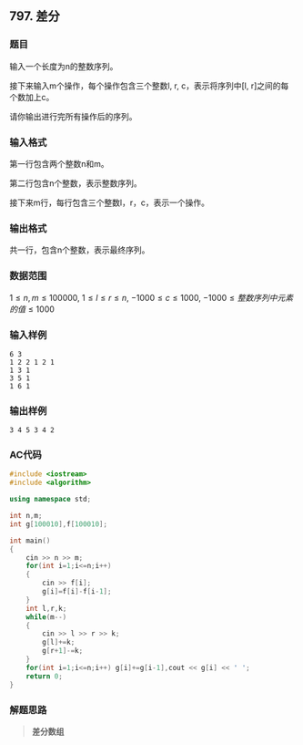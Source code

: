 ##  797. 差分

### 题目

输入一个长度为n的整数序列。

接下来输入m个操作，每个操作包含三个整数l, r, c，表示将序列中[l, r]之间的每个数加上c。

请你输出进行完所有操作后的序列。

### 输入格式

第一行包含两个整数n和m。

第二行包含n个整数，表示整数序列。

接下来m行，每行包含三个整数l，r，c，表示一个操作。

### 输出格式

共一行，包含n个整数，表示最终序列。

### 数据范围

$1≤n,m≤100000$,
$1≤l≤r≤n$,
$−1000≤c≤1000$,
$−1000≤整数序列中元素的值≤1000$

### 输入样例

```
6 3
1 2 2 1 2 1
1 3 1
3 5 1
1 6 1
```

### 输出样例

```
3 4 5 3 4 2
```

### AC代码

```c++
#include <iostream>
#include <algorithm>

using namespace std;

int n,m;
int g[100010],f[100010];

int main()
{
    cin >> n >> m;
    for(int i=1;i<=n;i++)
    {
        cin >> f[i];
        g[i]=f[i]-f[i-1];
    }
    int l,r,k;
    while(m--)
    {
        cin >> l >> r >> k;
        g[l]+=k;
        g[r+1]-=k;
    }
    for(int i=1;i<=n;i++) g[i]+=g[i-1],cout << g[i] << ' ';
    return 0;
}
```

### 解题思路

>**差分数组**